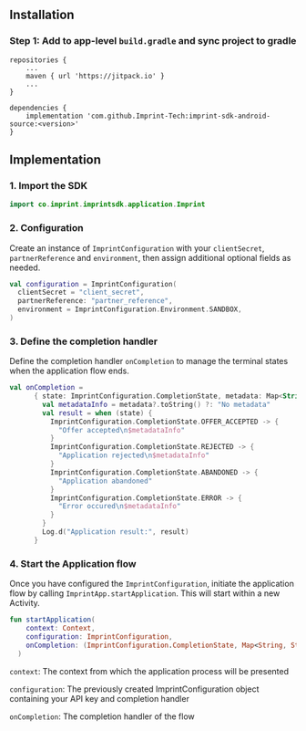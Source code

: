 ## Installation

### Step 1: Add to app-level `build.gradle` and sync project to gradle
```
repositories {     
    ...     
    maven { url 'https://jitpack.io' }     
    ...
}

dependencies {     
    implementation 'com.github.Imprint-Tech:imprint-sdk-android-source:<version>'
}
```

## Implementation
### 1. Import the SDK
```Kotlin
import co.imprint.imprintsdk.application.Imprint
```

### 2. Configuration
Create an instance of `ImprintConfiguration` with your `clientSecret`, `partnerReference` and `environment`, then assign additional optional fields as needed.

```Kotlin
val configuration = ImprintConfiguration(
  clientSecret = "client_secret",
  partnerReference: "partner_reference",
  environment = ImprintConfiguration.Environment.SANDBOX,
)
```

### 3. Define the completion handler
Define the completion handler `onCompletion` to manage the terminal states when the application flow ends.

```Kotlin
val onCompletion =
      { state: ImprintConfiguration.CompletionState, metadata: Map<String, String?>? ->
        val metadataInfo = metadata?.toString() ?: "No metadata"
        val result = when (state) {
          ImprintConfiguration.CompletionState.OFFER_ACCEPTED -> {
            "Offer accepted\n$metadataInfo"
          }
          ImprintConfiguration.CompletionState.REJECTED -> {
            "Application rejected\n$metadataInfo"
          }
          ImprintConfiguration.CompletionState.ABANDONED -> {
            "Application abandoned"
          }
          ImprintConfiguration.CompletionState.ERROR -> {
            "Error occured\n$metadataInfo"
          }
        }
        Log.d("Application result:", result)
      }
```

### 4. Start the Application flow
Once you have configured the `ImprintConfiguration`, initiate the application flow by calling `ImprintApp.startApplication`. This will start within a new Activity.

```Kotlin
fun startApplication(
    context: Context,
    configuration: ImprintConfiguration,
    onCompletion: (ImprintConfiguration.CompletionState, Map<String, String?>?) -> Unit,
  )
```


`context`: The context from which the application process will be presented

`configuration`: The previously created ImprintConfiguration object containing your API key and completion handler

`onCompletion`: The completion handler of the flow
